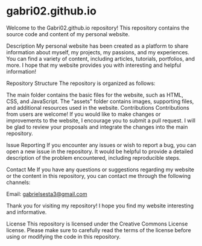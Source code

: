 # gabri02.github.io
Welcome to the Gabri02.github.io repository! This repository contains the source code and content of my personal website.

Description
My personal website has been created as a platform to share information about myself, my projects, my passions, and my experiences. You can find a variety of content, including articles, tutorials, portfolios, and more. I hope that my website provides you with interesting and helpful information!

Repository Structure
The repository is organized as follows:

The main folder contains the basic files for the website, such as HTML, CSS, and JavaScript.
The "assets" folder contains images, supporting files, and additional resources used in the website.
Contributions
Contributions from users are welcome! If you would like to make changes or improvements to the website, I encourage you to submit a pull request. I will be glad to review your proposals and integrate the changes into the main repository.

Issue Reporting
If you encounter any issues or wish to report a bug, you can open a new issue in the repository. It would be helpful to provide a detailed description of the problem encountered, including reproducible steps.

Contact Me
If you have any questions or suggestions regarding my website or the content in this repository, you can contact me through the following channels:

Email: gabrielsesta3@gmail.com


Thank you for visiting my repository! I hope you find my website interesting and informative.

License
This repository is licensed under the Creative Commons License license. Please make sure to carefully read the terms of the license before using or modifying the code in this repository.
